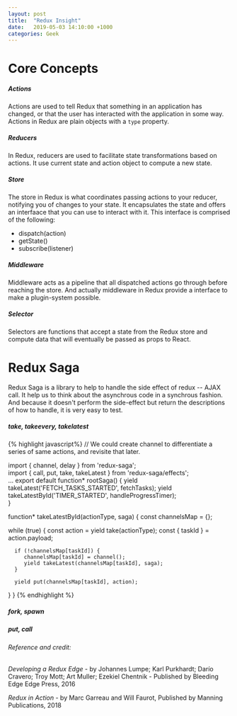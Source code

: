 ```yaml
---
layout: post
title:  "Redux Insight"
date:   2019-05-03 14:10:00 +1000
categories: Geek
---
```


Core Concepts
==============

##### Actions

Actions are used to tell Redux that something in an application has changed, or that the user has interacted with the application in some way. Actions in Redux are plain objects with a `type` property.

##### Reducers

In Redux, reducers are used to facilitate state transformations based on actions. It use current state and action object to compute a new state.

##### Store

The store in Redux is what coordinates passing actions to your reducer, notifying you of changes to your state. It encapsulates the state and offers an interfaace that you can use to interact with it. This interface is comprised of the following:
- dispatch(action)
- getState()
- subscribe(listener)

##### Middleware

Middleware acts as a pipeline that all dispatched actions go through before reaching the store. And actually middleware in Redux provide a interface to make a plugin-system possible.

##### Selector
Selectors are functions that accept a state from the Redux store and compute data that will eventually be passed as props to React. 

Redux Saga
========================
Redux Saga is a library to help to handle the side effect of redux -- AJAX call. It help us to think about the asynchrous code in a synchrous fashion. And because it doesn't perform the side-effect but return the descriptions of how to handle, it is very easy to test.

##### take, takeevery, takelatest
{% highlight javascript%}
// We could create channel to differentiate a series of same actions, and revisite that later.

import { channel, delay } from 'redux-saga';                           
import { call, put, take, takeLatest } from 'redux-saga/effects';      
...
export default function* rootSaga() {
   yield takeLatest('FETCH_TASKS_STARTED', fetchTasks);
   yield takeLatestById('TIMER_STARTED', handleProgressTimer);         
}

function* takeLatestById(actionType, saga) {
   const channelsMap = {};                                             

   while (true) {
      const action = yield take(actionType);
      const { taskId } = action.payload;

      if (!channelsMap[taskId]) {
         channelsMap[taskId] = channel();                              
         yield takeLatest(channelsMap[taskId], saga);                  
      }

      yield put(channelsMap[taskId], action);                          
   }
}
{% endhighlight %}

##### fork, spawn

##### put, call



###### Reference and credit:

*Developing a Redux Edge* - by Johannes Lumpe; Karl Purkhardt; Darío Cravero; Troy Mott; Art Muller; Ezekiel Chentnik - Published by Bleeding Edge Edge Press, 2016

*Redux in Action* - by Marc Garreau and Will Faurot, Published by Manning Publications, 2018
